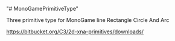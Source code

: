 "# MonoGamePrimitiveType" 

Three primitive type for MonoGame line Rectangle Circle And Arc 

https://bitbucket.org/C3/2d-xna-primitives/downloads/
